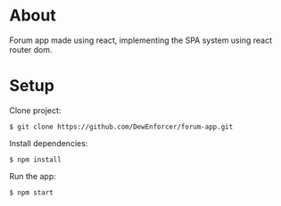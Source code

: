 # About
Forum app made using react, implementing the SPA system using react router dom. 

# Setup
Clone project: 
```
$ git clone https://github.com/DewEnforcer/forum-app.git
```
Install dependencies:
```
$ npm install
```
Run the app:
```
$ npm start
```